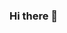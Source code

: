 ### Hi there 👋

<!--
**leomorpho/leomorpho** is a ✨ _special_ ✨ repository because its `README.md` (this file) appears on your GitHub profile.

- 🔭 I’m currently working at MDA to detect deepfakes in satellite and drone imagery. Before that, I worked on the backend of the [Dark Vessel Detection](https://mda.space/en/dark-vessel/) project, satellite scheduling software, and reconstruction jobs for downlinked satellite data.
- 🌱 I’m currently learning more about Deep Learning
- 👯 I’m looking to collaborate on ...
- 🤔 I’m looking for help with ...
- 💬 Ask me about ...
- 📫 How to reach me: ...
- I speak French and English. Right now, I'm relearning my Spanish and learning Russian for the first time.
- ⚡ Fun fact: ...
-->
